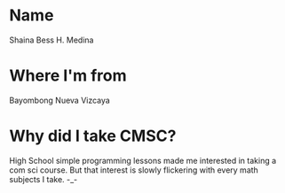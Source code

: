 # Name
Shaina Bess H. Medina
# Where I'm from
Bayombong Nueva Vizcaya
# Why did I take CMSC?
High School simple programming lessons made me interested in taking a com sci course. But that interest is slowly flickering with every math subjects I take. -_-